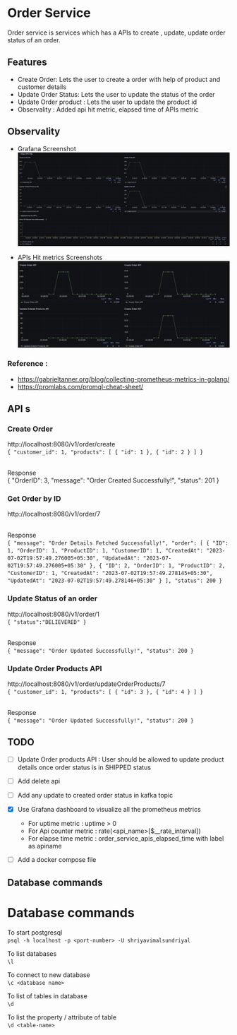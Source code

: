 # Order Service

Order service is services which has a APIs to create , update, update order status of an order. 

## Features 
- Create Order: Lets the user to create a order with help of product and customer details 
- Update Order Status: Lets the user to update the status of the order 
- Update Order product : Lets the user to update the product id 
- Observality : Added api hit metric, elapsed time of APIs metric 

## Observality 
- Grafana Screenshot
![Grafana Screen shot ](screenshots/grafana_screenshot.png)

- APIs Hit metrics Screenshots
![APIs Hit metrics](screenshots/Apis_hit_metrics.png)


### Reference : 
- https://gabrieltanner.org/blog/collecting-prometheus-metrics-in-golang/
- https://promlabs.com/promql-cheat-sheet/

##  API s 
### Create Order 
http://localhost:8080/v1/order/create<br>
`{
    "customer_id": 1,
    "products": [
        {
            "id": 1
        },
        {
            "id": 2
        }
    ]
}`

<br>Response<br>
{
    "OrderID": 3,
    "message": "Order Created Successfully!",
    "status": 201
} 

### Get Order by ID 
http://localhost:8080/v1/order/7<br>

<br>Response<br>
`{
    "message": "Order Details Fetched Successfully!",
    "order": [
        {
            "ID": 1,
            "OrderID": 1,
            "ProductID": 1,
            "CustomerID": 1,
            "CreatedAt": "2023-07-02T19:57:49.276005+05:30",
            "UpdatedAt": "2023-07-02T19:57:49.276005+05:30"
        },
        {
            "ID": 2,
            "OrderID": 1,
            "ProductID": 2,
            "CustomerID": 1,
            "CreatedAt": "2023-07-02T19:57:49.278145+05:30",
            "UpdatedAt": "2023-07-02T19:57:49.278146+05:30"
        }
    ],
    "status": 200
}`



### Update Status of an order
http://localhost:8080/v1/order/1<br>
`{
    "status":"DELIEVERED"
}`

<br>Response<br>
`{
    "message": "Order Updated Successfully!",
    "status": 200
}`

### Update Order Products API 
http://localhost:8080/v1/order/updateOrderProducts/7<br>
`{
    "customer_id": 1,
    "products": [
        {
            "id": 3
        },
        {
            "id": 4
        }
    ]
}`

<br>Response<br>
`{
    "message": "Order Updated Successfully!",
    "status": 200
}`

## TODO 
- [ ] Update Order products API : User should be allowed to update product details once order status is in SHIPPED status  
- [ ] Add delete api 
- [ ] Add any update to created order status in kafka topic 
- [x] Use Grafana dashboard to visualize all the prometheus metrics 
    - For uptime metric : uptime > 0
    - For Api counter metric : rate(<api_name>[$__rate_interval])
    - For elapse time metric : order_service_apis_elapsed_time with label as apiname 
- [ ] Add a docker compose file 


## Database commands 
# Database commands 
To start postgresql 
<br>`psql -h localhost -p <port-number> -U shriyavimalsundriyal`

To list databases 
<br>`\l`

To connect to new database
<br>`\c <database name>`

To list of tables in database 
<br>`\d` 

To list the property / attribute of table 
<br>`\d <table-name>`